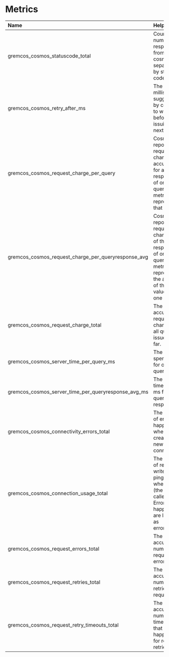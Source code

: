 # Metrics

| Name                                                | Help                                                                                                                                     | Type             |
| :-------------------------------------------------- | :--------------------------------------------------------------------------------------------------------------------------------------- | :--------------- |
| gremcos_cosmos_statuscode_total                     | Counts the number of responses from cosmos separated by status code.                                                                     | Labelled Counter |
| gremcos_cosmos_retry_after_ms                       | The time in milliseconds suggested by cosmos to wait before issuing the next query.                                                      | Histogram        |
| gremcos_cosmos_request_charge_per_query             | Cosmos DB reports a request charge accumulated for all responses of one query. This metric represents that value.                        | Gauge            |
| gremcos_cosmos_request_charge_per_queryresponse_avg | Cosmos DB reports a request charge each of the responses of one query. This metric represents the average of these values for one query. | Gauge            |
| gremcos_cosmos_request_charge_total                 | The accumulated request charge over all queries issued so far.                                                                           | Counter          |
| gremcos_cosmos_server_time_per_query_ms             | The time spent in ms for one query.                                                                                                      | Gauge            |
| gremcos_cosmos_server_time_per_queryresponse_avg_ms | The average time spent in ms for one query per response.                                                                                 | Gauge            |
| gremcos_cosmos_connectivity_errors_total            | The amount of errors happened when creating a new connection.                                                                            | Counter          |
| gremcos_cosmos_connection_usage_total               | The amount of reads, writes and pings that where made (the label is called kind). Errors that happened are labelled as error=true.       | Labelled Counter |
| gremcos_cosmos_request_errors_total                 | The accumulated number of request errors.                                                                                                | Counter          |
| gremcos_cosmos_request_retries_total                | The accumulated number of retried requests.                                                                                              | Counter          |
| gremcos_cosmos_request_retry_timeouts_total         | The accumulated number of timeouts that happened for request retries.                                                                    | Counter          |
